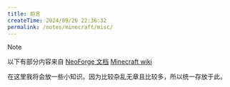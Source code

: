 ```yaml
---
title: 前言
createTime: 2024/09/26 22:36:32
permalink: /notes/minecraft/misc/
---
```


> [!note]
>
> 以下有部分内容来自
> [NeoForge 文档](https://docs.neoforged.net/docs/gettingstarted/)
> [Minecraft wiki](https://zh.minecraft.wiki/)

在这里我将会放一些小知识。因为比较杂乱无章且比较多，所以统一存放于此。
